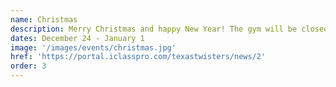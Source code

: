 ```yaml
---
name: Christmas
description: Merry Christmas and happy New Year! The gym will be closed from Wednesday, December 24 to Thursday, January 1. Classes will resume the following day.
dates: December 24 - January 1
image: '/images/events/christmas.jpg'
href: 'https://portal.iclasspro.com/texastwisters/news/2'
order: 3
---
```

